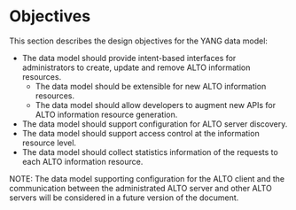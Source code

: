 # Objectives

This section describes the design objectives for the YANG data model:

- The data model should provide intent-based interfaces for administrators to
  create, update and remove ALTO information resources.
  - The data model should be extensible for new ALTO information resources.
  - The data model should allow developers to augment new APIs for ALTO
    information resource generation.
- The data model should support configuration for ALTO server discovery.
- The data model should support access control at the information resource level.
- The data model should collect statistics information of the requests to each
  ALTO information resource.

NOTE: The data model supporting configuration for the ALTO client and the
communication between the administrated ALTO server and other ALTO servers will
be considered in a future version of the document.

<!-- End of sections -->